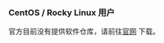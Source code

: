 ### CentOS / Rocky Linux 用户

官方目前没有提供软件仓库，请前往[官网](https://www.erlang-solutions.com/downloads/) 下载。

<!-- 首先信任 erlang-solutions 的 GPG 公钥：

<tmpl z-lang="bash">
{{sudo}}rpm --import https://packages.erlang-solutions.com/rpm/erlang_solutions.asc
</tmpl>

新建 `/etc/yum.repos.d/erlang-solutions.repo`，内容为

<tmpl z-lang="ini" z-path="/etc/yum.repos.d/erlang-solutions.repo">
[erlang-solutions]
name=CentOS $releasever - Erlang Solutions
baseurl={{endpoint}}/centos/$releasever/
gpgcheck=1
gpgkey=https://packages.erlang-solutions.com/rpm/erlang_solutions.asc
enabled=1
</tmpl>

刷新缓存并安装 `erlang` 即可。

<tmpl z-lang="bash">
{{sudo}}yum makecache
{{sudo}}yum install erlang
</tmpl> -->
